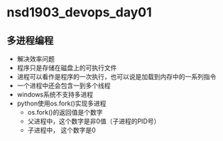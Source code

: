 # nsd1903_devops_day01

## 多进程编程

- 解决效率问题
- 程序只是存储在磁盘上的可执行文件
- 进程可以看作是程序的一次执行，也可以说是加载到内存中的一系列指令
- 一个进程中还会包含一到多个线程
- windows系统不支持多进程
- python使用os.fork()实现多进程
  - os.fork()的返回值是个数字
  - 父进程中，这个数字是非0值（子进程的PID号）
  - 子进程中， 这个数字是0





















